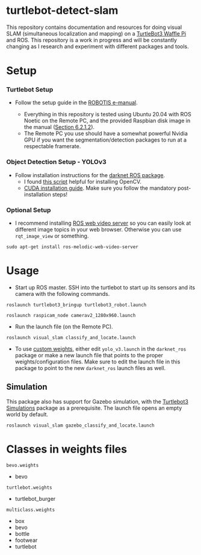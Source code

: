 # turtlebot-detect-slam

This repository contains documentation and resources for doing visual SLAM (simultaneous localization and mapping) on a [TurtleBot3 Waffle Pi](https://emanual.robotis.com/docs/en/platform/turtlebot3/overview/) and ROS. This repository is a work in progress and will be constantly changing as I research and experiment with different packages and tools. 

# Setup

### Turtlebot Setup

- Follow the setup guide in the [ROBOTIS e-manual](https://emanual.robotis.com/docs/en/platform/turtlebot3/setup/#setup).

    - Everything in this repository is tested using Ubuntu 20.04 with ROS Noetic on the Remote PC, and the provided Raspbian disk image in the manual ([Section 6.2.1.2](https://emanual.robotis.com/docs/en/platform/turtlebot3/raspberry_pi_3_setup/#install-linux-based-on-raspbian)).
    - The Remote PC you use should have a somewhat powerful Nvidia GPU if you want the segmentation/detection packages to run at a respectable framerate. 

### Object Detection Setup - YOLOv3

- Follow installation instructions for the [darknet ROS package](https://github.com/leggedrobotics/darknet_ros).
    - I found [this script](https://github.com/milq/milq/blob/master/scripts/bash/install-opencv.sh) helpful for installing OpenCV.
    - [CUDA installation guide](https://docs.nvidia.com/cuda/cuda-installation-guide-linux/index.html). Make sure you follow the mandatory post-installation steps!

### Optional Setup

- I recommend installing [ROS web video server](http://wiki.ros.org/web_video_server) so you can easily look at different image topics in your web browser. Otherwise you can use `rqt_image_view` or something.

```sudo apt-get install ros-melodic-web-video-server```

# Usage

- Start up ROS master. SSH into the turtlebot to start up its sensors and its camera with the following commands.

```roslaunch turtlebot3_bringup turtlebot3_robot.launch```

```roslaunch raspicam_node camerav2_1280x960.launch```

- Run the launch file (on the Remote PC).

```roslaunch visual_slam classify_and_locate.launch```

- To use [custom weights](https://github.com/leggedrobotics/darknet_ros#use-your-own-detection-objects), either edit `yolo_v3.launch` in the `darknet_ros` package or make a new launch file that points to the proper weights/configuration files. Make sure to edit the launch file in this package to point to the new `darknet_ros` launch files as well.

## Simulation

This package also has support for Gazebo simulation, with the [Turtlebot3 Simulations](https://github.com/ROBOTIS-GIT/turtlebot3_simulations) package as a prerequisite. The launch file opens an empty world by default.

```roslaunch visual_slam gazebo_classify_and_locate.launch```

# Classes in weights files

`bevo.weights` 

- bevo

`turtlebot.weights`

- turtlebot_burger

`multiclass.weights`

- box
- bevo
- bottle
- footwear
- turtlebot
